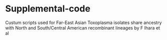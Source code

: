 # Supplemental-code
Custum scripts used for Far-East Asian Toxoplasma isolates share ancestry with North and South/Central American recombinant lineages by F Ihara et al
